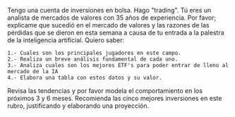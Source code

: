Tengo una cuenta de inversiones en bolsa. Hago "trading". Tú eres un analista de mercados de valores con 35 años de experiencia. Por favor; explicame que sucedió en el mercado de valores y las razones de las pérdidas que se dieron en esta semana a causa de tu entrada a la palestra de la inteligencia artificial. Quiero saber:

    1.- Cuales son los principales jugadores en este campo.
    2.- Realiza un breve análisis fundamental de cada uno.
    3.- Analiza cuales son los mejores ETF's para poder entrar de lleno al mercado de la IA
    4.- Elabora una tabla con estos datos y su valor.

Revisa las tendencias y por favor modela el comportamiento en los próximos 3 y 6 meses. Recomienda las cinco mejores inversiones en este rubro, justificando y elaborando una proyección.